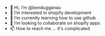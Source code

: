 - 👋 Hi, I’m @bendugganau
- 👀 I’m interested in shopify development
- 🌱 I’m currently learning how to use github
- 💞️ I’m looking to collaborate on shopify apps
- 📫 How to reach me ... it's complicated

<!---
bendugganau/bendugganau is a ✨ special ✨ repository because its `README.md` (this file) appears on your GitHub profile.
You can click the Preview link to take a look at your changes.
--->
